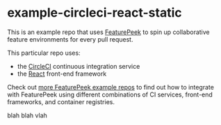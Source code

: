 # example-circleci-react-static

This is an example repo that uses [FeaturePeek](https://featurepeek.com) to spin up collaborative feature environments for every pull request. 

This particular repo uses:
- the [CircleCI](http://circleci.com) continuous integration service
- the [React](http://reactjs.org) front-end framework

Check out [more FeaturePeek example repos](https://github.com/featurepeek?utf8=✓&q=example&type=&language=) to find out how to integrate with FeaturePeek using different combinations of CI services, front-end frameworks, and container registries. 

blah blah vlah
